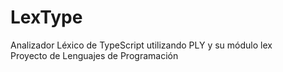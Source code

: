 # LexType  
Analizador Léxico de TypeScript utilizando PLY y su módulo lex  
Proyecto de Lenguajes de Programación

